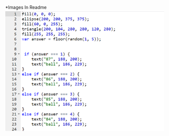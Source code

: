 *Images In Readme
![](https://raw.githubusercontent.com/dereckrocj/dereckrocj-examproject/gh-pages/Screenshot%20(3).png)
